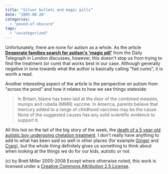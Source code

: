 ```yaml
---
title: "Silver bullets and magic pills"
date: "2005-08-26"
categories: 
  - "pound-of-obscure"
tags: 
  - "uncategorized"
---
```


Unfortunately, there are none for autism as a whole. As the article **[Desperate families search for autism's 'magic pill'](http://www.telegraph.co.uk/news/main.jhtml?xml=/news/2005/08/26/naut126.xml&sSheet=/news/2005/08/26/ixnewstop.html)** from the Daily Telegraph in London discusses, however, this doesn't stop us from trying to find the treatment (or cure) that works best in our case. Although generally negative in tone towards what the author is basically calling "fad cures", it is worth a read.  
  
Another interesting aspect of the article is the perspective on autism from "across the pond" and how it relates to how we see things stateside:

> In Britain, blame has been laid at the door of the combined measles, mumps and rubella (MMR) vaccine. In America, parents believe that mercury added to a range of childhood vaccines may be the cause. None of the suggested causes has any solid scientific evidence to support it.

All this hot on the tail of the big story of the week, the [death of a 5 year-old autistic boy undergoing chelation treatment](http://news.google.com/?ie=UTF-8&ncl=http://msnbc.msn.com/id/9083791/&hl=en). I don't really have anything to add to what has been said so well in other places (for example [Ginger](http://adventuresinautism.blogspot.com/2005/08/boy-dies-during-chelation.html) and [Craig](http://craigwestover.blogspot.com/2005/08/boy-dies-during-chelation-treatment.html)), but the whole thing definitely gives us something to think about when looking at the things we do for our kids, autistic or not.

(c) by Brett Miller 2005-2008 Except where otherwise noted, this work is licensed under a [Creative Commons Attribution 2.5 License](http://creativecommons.org/licenses/by/2.5/).
